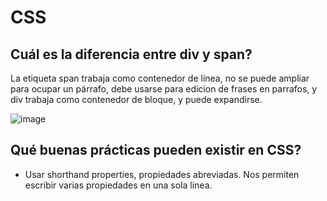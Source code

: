 # CSS 

## **Cuál es la diferencia entre div y span?**
La etiqueta span trabaja como contenedor de línea, no se puede ampliar para ocupar un párrafo, debe usarse para edicion de frases en parrafos, y div trabaja como contenedor de bloque, y puede expandirse.

![image](https://github.com/denulemos/denobible/assets/32619895/e5463d4a-0cee-45ff-862b-f872e139ba9c)

## **Qué buenas prácticas pueden existir en CSS?**

- Usar shorthand properties, propiedades abreviadas. Nos permiten escribir varias propiedades en una sola linea.
